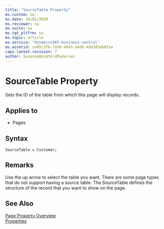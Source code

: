```yaml
---
title: "SourceTable Property"
ms.custom: na
ms.date: 10/01/2020
ms.reviewer: na
ms.suite: na
ms.tgt_pltfrm: na
ms.topic: article
ms.service: "dynamics365-business-central"
ms.assetid: ce45c3fb-7a50-4943-a4d8-4dd3d5eb0faa
caps.latest.revision: 7
author: SusanneWindfeldPedersen
---
```


# SourceTable Property

Sets the ID of the table from which this page will display records.  
  
## Applies to  
  
- Pages  

## Syntax

```AL
SourceTable = Customer;
```
  
## Remarks

Use the up arrow to select the table you want. There are some page types that do not support having a source table. 
The SourceTable defines the structure of the record that you want to show on the page. 
  
## See Also  

[Page Property Overview](devenv-page-property-overview.md)   
[Properties](devenv-page-property-overview.md)